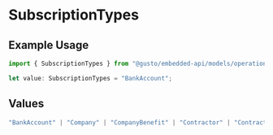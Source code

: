 # SubscriptionTypes

## Example Usage

```typescript
import { SubscriptionTypes } from "@gusto/embedded-api/models/operations/postv1webhooksubscription.js";

let value: SubscriptionTypes = "BankAccount";
```

## Values

```typescript
"BankAccount" | "Company" | "CompanyBenefit" | "Contractor" | "ContractorPayment" | "Employee" | "EmployeeBenefit" | "EmployeeJobCompensation" | "ExternalPayroll" | "Form" | "Location" | "Notification" | "Payroll" | "PaySchedule" | "Signatory"
```